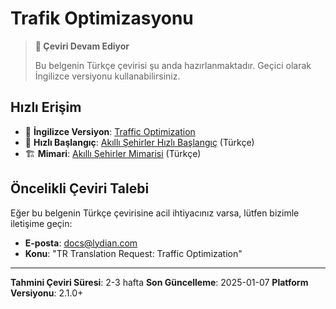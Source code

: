# Trafik Optimizasyonu

> **📝 Çeviri Devam Ediyor**
>
> Bu belgenin Türkçe çevirisi şu anda hazırlanmaktadır. Geçici olarak İngilizce versiyonu kullanabilirsiniz.

## Hızlı Erişim

- 📖 **İngilizce Versiyon**: [Traffic Optimization](/docs/en/cookbooks/smart-cities-traffic-optimization.md)
- 🚀 **Hızlı Başlangıç**: [Akıllı Şehirler Hızlı Başlangıç](/docs/tr/tutorials/smart-cities-quickstart.md) (Türkçe)
- 🏗️ **Mimari**: [Akıllı Şehirler Mimarisi](/docs/tr/concepts/smart-cities-architecture.md) (Türkçe)

## Öncelikli Çeviri Talebi

Eğer bu belgenin Türkçe çevirisine acil ihtiyacınız varsa, lütfen bizimle iletişime geçin:

- **E-posta**: docs@lydian.com
- **Konu**: "TR Translation Request: Traffic Optimization"

---

**Tahmini Çeviri Süresi**: 2-3 hafta
**Son Güncelleme**: 2025-01-07
**Platform Versiyonu**: 2.1.0+
